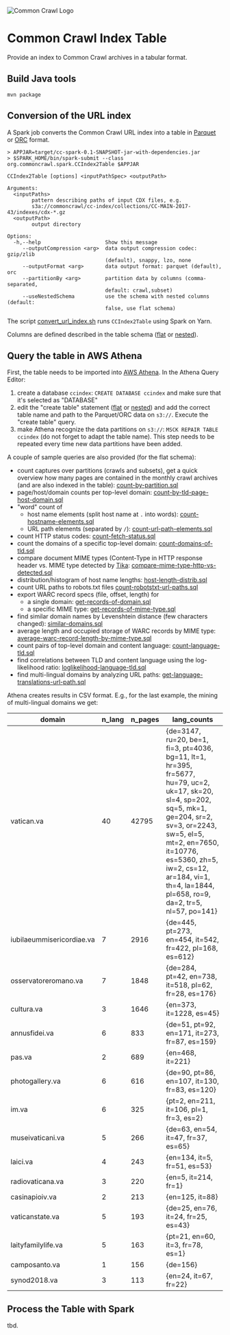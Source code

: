 ![Common Crawl Logo](http://commoncrawl.org/wp-content/uploads/2016/12/logocommoncrawl.png)

# Common Crawl Index Table

Provide an index to Common Crawl archives in a tabular format.

## Build Java tools

`mvn package`

## Conversion of the URL index

A Spark job converts the Common Crawl URL index into a table in [Parquet](http://parquet.apache.org/) or [ORC](https://orc.apache.org/) format.

```
> APPJAR=target/cc-spark-0.1-SNAPSHOT-jar-with-dependencies.jar
> $SPARK_HOME/bin/spark-submit --class org.commoncrawl.spark.CCIndex2Table $APPJAR

CCIndex2Table [options] <inputPathSpec> <outputPath>

Arguments:
  <inputPaths>
        pattern describing paths of input CDX files, e.g.
        s3a://commoncrawl/cc-index/collections/CC-MAIN-2017-43/indexes/cdx-*.gz
  <outputPath>
        output directory

Options:
  -h,--help                     Show this message
     --outputCompression <arg>  data output compression codec: gzip/zlib
                                (default), snappy, lzo, none
     --outputFormat <arg>       data output format: parquet (default), orc
     --partitionBy <arg>        partition data by columns (comma-separated,
                                default: crawl,subset)
     --useNestedSchema          use the schema with nested columns (default:
                                false, use flat schema)
```

The script [convert_url_index.sh](src/script/convert_url_index.sh) runs `CCIndex2Table` using Spark on Yarn.

Columns are defined described in the table schema ([flat](src/main/resources/schema/cc-index-schema-flat.json) or [nested](src/main/resources/schema/cc-index-schema-nested.json)).


## Query the table in AWS Athena

First, the table needs to be imported into [AWS Athena](). In the Athena Query Editor:

1. create a database `ccindex`: `CREATE DATABASE ccindex` and make sure that it's selected as "DATABASE"
2. edit the "create table" statement ([flat](src/sql/athena/cc-index-create-table-flat.sql) or [nested](src/sql/athena/cc-index-create-table-nested.sql)) and add the correct table name and path to the Parquet/ORC data on `s3://`. Execute the "create table" query.
3. make Athena recognize the data partitions on `s3://`: `MSCK REPAIR TABLE ccindex` (do not forget to adapt the table name). This step needs to be repeated every time new data partitions have been added.

A couple of sample queries are also provided (for the flat schema):
- count captures over partitions (crawls and subsets), get a quick overview how many pages are contained in the monthly crawl archives (and are also indexed in the table): [count-by-partition.sql](src/sql/examples/cc-index/count-by-partition.sql)
- page/host/domain counts per top-level domain: [count-by-tld-page-host-domain.sql](src/sql/examples/cc-index/count-by-tld-page-host-domain.sql)
- "word" count of
  - host name elements (split host name at `.` into words): [count-hostname-elements.sql](src/sql/examples/cc-index/count-hostname-elements.sql)
  - URL path elements (separated by `/`): [count-url-path-elements.sql](src/sql/examples/cc-index/count-url-path-elements.sql)
- count HTTP status codes: [count-fetch-status.sql](src/sql/examples/cc-index/count-fetch-status.sql)
- count the domains of a specific top-level domain: [count-domains-of-tld.sql](src/sql/examples/cc-index/count-domains-of-tld.sql)
- compare document MIME types (Content-Type in HTTP response header vs. MIME type detected by [Tika](http://tika.apache.org/): [compare-mime-type-http-vs-detected.sql](src/sql/examples/cc-index/compare-mime-type-http-vs-detected.sql)
- distribution/histogram of host name lengths: [host-length-distrib.sql](src/sql/examples/cc-index/host-length-distrib.sql)
- count URL paths to robots.txt files [count-robotstxt-url-paths.sql](src/sql/examples/cc-index/count-robotstxt-url-paths.sql)
- export WARC record specs (file, offset, length) for
  - a single domain: [get-records-of-domain.sql](src/sql/examples/cc-index/get-records-of-domain.sql)
  - a specific MIME type: [get-records-of-mime-type.sql](src/sql/examples/cc-index/get-records-of-mime-type.sql)
- find similar domain names by Levenshtein distance (few characters changed): [similar-domains.sql](src/sql/examples/cc-index/similar-domains.sql)
- average length and occupied storage of WARC records by MIME type: [average-warc-record-length-by-mime-type.sql](src/sql/examples/cc-index/average-warc-record-length-by-mime-type.sql)
- count pairs of top-level domain and content language: [count-language-tld.sql](src/sql/examples/cc-index/count-language-tld.sql)
- find correlations between TLD and content language using the log-likelihood ratio: [loglikelihood-language-tld.sql](src/sql/examples/cc-index/loglikelihood-language-tld.sql)
- find multi-lingual domains by analyzing URL paths: [get-language-translations-url-path.sql](src/sql/examples/cc-index/get-language-translations-url-path.sql)

Athena creates results in CSV format. E.g., for the last example, the mining of multi-lingual domains we get:

domain                    |n_lang | n_pages  | lang_counts
--------------------------|-------|----------|------------------
vatican.va                |    40 |    42795 | {de=3147, ru=20, be=1, fi=3, pt=4036, bg=11, lt=1, hr=395, fr=5677, hu=79, uc=2, uk=17, sk=20, sl=4, sp=202, sq=5, mk=1, ge=204, sr=2, sv=3, or=2243, sw=5, el=5, mt=2, en=7650, it=10776, es=5360, zh=5, iw=2, cs=12, ar=184, vi=1, th=4, la=1844, pl=658, ro=9, da=2, tr=5, nl=57, po=141}
iubilaeummisericordiae.va |     7 |     2916 | {de=445, pt=273, en=454, it=542, fr=422, pl=168, es=612}
osservatoreromano.va      |     7 |     1848 | {de=284, pt=42, en=738, it=518, pl=62, fr=28, es=176}
cultura.va                |     3 |     1646 | {en=373, it=1228, es=45}
annusfidei.va             |     6 |      833 | {de=51, pt=92, en=171, it=273, fr=87, es=159}
pas.va                    |     2 |      689 | {en=468, it=221}
photogallery.va           |     6 |      616 | {de=90, pt=86, en=107, it=130, fr=83, es=120}
im.va                     |     6 |      325 | {pt=2, en=211, it=106, pl=1, fr=3, es=2}
museivaticani.va          |     5 |      266 | {de=63, en=54, it=47, fr=37, es=65}
laici.va                  |     4 |      243 | {en=134, it=5, fr=51, es=53}
radiovaticana.va          |     3 |      220 | {en=5, it=214, fr=1}
casinapioiv.va            |     2 |      213 | {en=125, it=88}
vaticanstate.va           |     5 |      193 | {de=25, en=76, it=24, fr=25, es=43}
laityfamilylife.va        |     5 |      163 | {pt=21, en=60, it=3, fr=78, es=1}
camposanto.va             |     1 |      156 | {de=156}
synod2018.va              |     3 |      113 | {en=24, it=67, fr=22}



## Process the Table with Spark

tbd.


